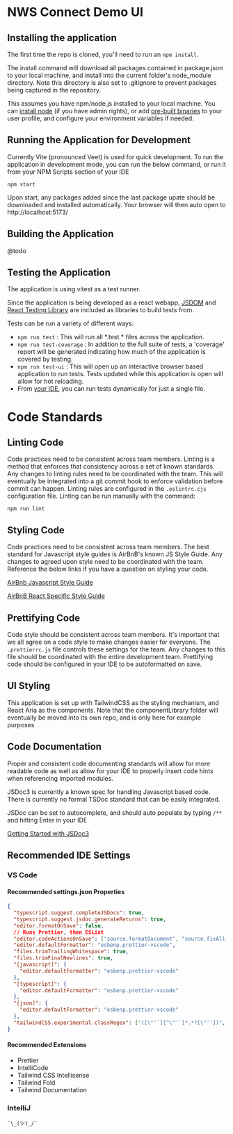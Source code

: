 # NWS Connect Demo UI

## Installing the application

The first time the repo is cloned, you'll need to run an `npm install`.

The install command will download all packages contained in package.json to your local machine, and install into the current folder's node_module directory. Note this directory is also set to .gitignore to prevent packages being captured in the repository.

This assumes you have npm/node.js installed to your local machine. You can [install node](https://nodejs.org/en/download) (if you have admin rights), or add [pre-built binaries](https://nodejs.org/en/download/prebuilt-binaries) to your user profile, and configure your environment variables if needed.

## Running the Application for Development

Currently Vite (pronounced Veet) is used for quick development. To run the application in development mode, you can run the below command, or run it from your NPM Scripts section of your IDE

`npm start`

Upon start, any packages added since the last package upate should be downloaded and installed automatically. Your browser will then auto open to http://localhost:5173/

## Building the Application

@todo

## Testing the Application

The application is using vitest as a test runner.

Since the application is being developed as a react webapp, [JSDOM](https://github.com/jsdom/jsdom) and [React Testing Library](https://testing-library.com/docs/react-testing-library/intro/) are included as libraries to build tests from.

Tests can be run a variety of different ways:

- `npm run test` : This will run all \*.test.\* files across the application.
- `npm run test-coverage` : In addition to the full suite of tests, a 'coverage' report will be generated indicating how much of the application is covered by testing.
- `npm run test-ui` : This will open up an interactive browser based application to run tests. Tests updated while this application is open will allow for hot reloading.
- From [your IDE](https://vitest.dev/guide/ide.html), you can run tests dynamically for just a single file.

# Code Standards

## Linting Code

Code practices need to be consistent across team members. Linting is a method that enforces that consistency across a set of known standards. Any changes to linting rules need to be coordinated with the team. This will eventually be integrated into a git commit hook to enforce validation before commit can happen. Linting rules are configured in the `.eslintrc.cjs` configuration file. Linting can be run manually with the command:

`npm run lint`

## Styling Code

Code practices need to be consistent across team members. The best standard for Javascript style guides is AirBnB's known JS Style Guide. Any changes to agreed upon style need to be coordinated with the team. Reference the below links if you have a question on styling your code.

[AirBnb Javascript Style Guide](https://airbnb.io/javascript/)

[AirBnB React Specific Style Guide](https://airbnb.io/javascript/react/)

## Prettifying Code

Code style should be consistent across team members. It's important that we all agree on a code style to make changes easier for everyone. The `.prettierrc.js` file controls these settings for the team. Any changes to this file should be coordinated with the entire development team. Prettifying code should be configured in your IDE to be autoformatted on save.

## UI Styling

This application is set up with TailwindCSS as the styling mechanism, and React Aria as the components. Note that the componentLibrary folder will eventually be moved into its own repo, and is only here for example purposes

## Code Documentation

Proper and consistent code documenting standards will allow for more readable code as well as allow for your IDE to properly insert code hints when referencing imported modules.

JSDoc3 is currently a known spec for handling Javascript based code. There is currently no formal TSDoc standard that can be easily integrated.

JSDoc can be set to autocomplete, and should auto populate by typing `/**` and hitting Enter in your IDE

[Getting Started with JSDoc3](https://jsdoc.app/about-getting-started)

## Recommended IDE Settings

### VS Code

#### Recommended settings.json Properties

```json
{
  "typescript.suggest.completeJSDocs": true,
  "typescript.suggest.jsdoc.generateReturns": true,
  "editor.formatOnSave": false,
  // Runs Prettier, then ESLint
  "editor.codeActionsOnSave": ["source.formatDocument", "source.fixAll.eslint"],
  "editor.defaultFormatter": "esbenp.prettier-vscode",
  "files.trimTrailingWhitespace": true,
  "files.trimFinalNewlines": true,
  "[javascript]": {
    "editor.defaultFormatter": "esbenp.prettier-vscode"
  },
  "[typescript]": {
    "editor.defaultFormatter": "esbenp.prettier-vscode"
  },
  "[json]": {
    "editor.defaultFormatter": "esbenp.prettier-vscode"
  },
  "tailwindCSS.experimental.classRegex": ["([\"'`][^\"'`]*.*?[\"'`])", "[\"'`]([^\"'`]*).*?[\"'`]"]
}
```

#### Recommended Extensions

- Prettier
- IntelliCode
- Tailwind CSS Intellisense
- Tailwind Fold
- Tailwind Documentation

### IntelliJ

```
¯\_(ツ)_/¯
```
